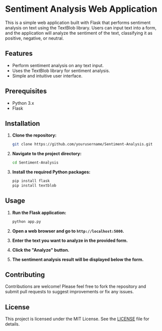 # Sentiment Analysis Web Application

This is a simple web application built with Flask that performs sentiment analysis on text using the TextBlob library. Users can input text into a form, and the application will analyze the sentiment of the text, classifying it as positive, negative, or neutral.

## Features

- Perform sentiment analysis on any text input.
- Uses the TextBlob library for sentiment analysis.
- Simple and intuitive user interface.

## Prerequisites

- Python 3.x
- Flask

## Installation

1. **Clone the repository:**
    ```bash
    git clone https://github.com/yourusername/Sentiment-Analysis.git
    ```

2. **Navigate to the project directory:**
    ```bash
    cd Sentiment-Analysis
    ```

3. **Install the required Python packages:**
    ```bash
    pip install flask
    pip install textblob
    ```

## Usage

1. **Run the Flask application:**
    ```bash
    python app.py
    ```

2. **Open a web browser and go to `http://localhost:5000`.**
   
3. **Enter the text you want to analyze in the provided form.**

4. **Click the "Analyze" button.**

5. **The sentiment analysis result will be displayed below the form.**

## Contributing

Contributions are welcome! Please feel free to fork the repository and submit pull requests to suggest improvements or fix any issues.

## License

This project is licensed under the MIT License. See the [LICENSE](LICENSE) file for details.
